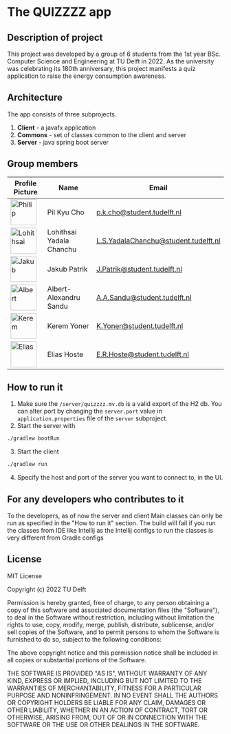 # The QUIZZZZ app

## Description of project
This project was developed by a group of 6 students from the 1st year BSc. Computer Science and Engineering at TU Delft in 2022. As the university was celebrating its 180th anniversary, this project manifests a quiz application to raise the energy consumption awareness.

## Architecture
The app consists of three subprojects.
1. **Client** - a javafx application
2. **Commons** - set of classes common to the client and server
3. **Server** - java spring boot server

## Group members

| Profile Picture | Name | Email |
|---|---|---|
| <a href="https://imgbb.com/"><img src="https://i.ibb.co/7VSxGDk/Capture.png" alt="Philip" border="0" height=60></a> | Pil Kyu Cho | p.k.cho@student.tudelft.nl|
| <a href="https://imgbb.com/"><img src="https://i.ibb.co/RCYJ2zR/Lohithsai.jpg" alt="Lohithsai" border="0" height=60></a> | Lohithsai Yadala Chanchu | L.S.YadalaChanchu@student.tudelft.nl|
| <a href="https://tinyurl.com/jakubpatrik"><img src="https://tinyurl.com/jakubpatrik" alt="Jakub" border="0" height=60></a> | Jakub Patrik | J.Patrik@student.tudelft.nl|
| <a href="https://i.imgur.com/wqNjFX6.jpg"><img src="https://i.imgur.com/wqNjFX6.jpg" alt="Albert" border="0" height=60></a> | Albert-Alexandru Sandu | A.A.Sandu@student.tudelft.nl|
| <a href="https://ibb.co/1bzqskD"><img src="https://i.ibb.co/1bzqskD/kare.jpg" alt="Kerem" border="0" height=60></a> | Kerem Yoner | K.Yoner@student.tudelft.nl|
| <a href="https://imgbb.com"><img src="https://i.ibb.co/9T45dgz/D487-F8-F3-4-ED9-41-F2-AFA0-B1-CBF04-BF58-C.jpg" alt="Elias" border="0" height=60></a> | Elias Hoste | E.R.Hoste@student.tudelft.nl|

## How to run it
1. Make sure the `/server/quizzzz.mv.db` is a valid export of the H2 db. You can alter port by changing the `server.port` value in `application.properties` file of the `server` subproject.
2. Start the server with
```sh
./gradlew bootRun
```

3. Start the client
```sh
./gradlew run
```
4. Specify the host and port of the server you want to connect to, in the UI.

## For any developers who contributes to it
To the developers, as of now the server and client Main classes can only be run as 
specified in the "How to run it" section. The build will fail if you run the classes 
from IDE like Intellij as the Intellij configs to run the classes is very different 
from Gradle configs

## License
MIT License

Copyright (c) 2022 TU Delft

Permission is hereby granted, free of charge, to any person obtaining a copy
of this software and associated documentation files (the "Software"), to deal
in the Software without restriction, including without limitation the rights
to use, copy, modify, merge, publish, distribute, sublicense, and/or sell
copies of the Software, and to permit persons to whom the Software is
furnished to do so, subject to the following conditions:

The above copyright notice and this permission notice shall be included in all
copies or substantial portions of the Software.

THE SOFTWARE IS PROVIDED "AS IS", WITHOUT WARRANTY OF ANY KIND, EXPRESS OR
IMPLIED, INCLUDING BUT NOT LIMITED TO THE WARRANTIES OF MERCHANTABILITY,
FITNESS FOR A PARTICULAR PURPOSE AND NONINFRINGEMENT. IN NO EVENT SHALL THE
AUTHORS OR COPYRIGHT HOLDERS BE LIABLE FOR ANY CLAIM, DAMAGES OR OTHER
LIABILITY, WHETHER IN AN ACTION OF CONTRACT, TORT OR OTHERWISE, ARISING FROM,
OUT OF OR IN CONNECTION WITH THE SOFTWARE OR THE USE OR OTHER DEALINGS IN THE
SOFTWARE.
